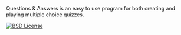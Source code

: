 Questions & Answers is an easy to use program for both creating and playing multiple choice quizzes.

[![BSD License](https://img.shields.io/badge/license-BSD-blue.svg)](http://opensource.org/licenses/BSD-3-Clause)